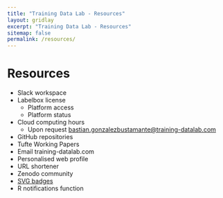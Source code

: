 ```yaml
---
title: "Training Data Lab - Resources"
layout: gridlay
excerpt: "Training Data Lab - Resources"
sitemap: false
permalink: /resources/
---
```


# Resources

- Slack workspace
- Labelbox license
  - Platform access
  - Platform status
- Cloud computing hours
  - Upon request <a href="mailto:bastian.gonzalezbustamante@training-datalab.com">bastian.gonzalezbustamante@training-datalab.com</a>
- GitHub repositories
- Tufte Working Papers
- Email training-datalab.com
- Personalised web profile
- URL shortener
- Zenodo community
-  <a href="https://github.com/training-datalab/training-datalab.com/tree/main/badges" target="_blank">SVG badges</a>
- R notifications function
